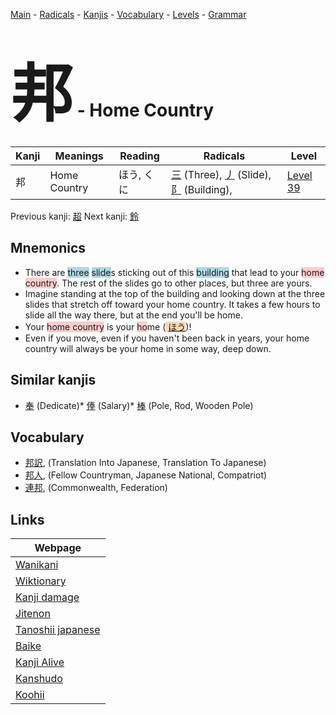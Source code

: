 <style> bigfont {font-size: 100px}</style>
[Main](../index.md) -
[Radicals](../radicals.md) -
[Kanjis](../kanjis.md) -
[Vocabulary](../vocabulary.md) -
[Levels](../levels.md) -
[Grammar](../grammar.md)
# <bigfont> 邦</bigfont> - Home Country 

| Kanji | Meanings | Reading | Radicals | Level |
| --- | --- | --- | --- | --- |
| 邦 | Home Country | ほう, くに | [三](../radicals/三.md) (Three), [丿](../radicals/丿.md) (Slide), [阝](../radicals/阝.md) (Building),  | [Level 39](../levels/wk_level39.md) |

Previous kanji: [超](超.md) Next kanji: [鈴](鈴.md) 

## Mnemonics
 * There are <span style="background-color:#ADD8E6"> three</span> <span style="background-color:#ADD8E6"> slide</span>s sticking out of this <span style="background-color:#ADD8E6"> building</span> that lead to your <span style="background-color:#ffcccb"> home country</span>. The rest of the slides go to other places, but three are yours. 
* Imagine standing at the top of the building and looking down at the three slides that stretch off toward your home country. It takes a few hours to slide all the way there, but at the end you'll be home.
* Your <span style="background-color:#ffcccb"> home country</span> is your <span style="background-color:#ffcccb"> ho</span>me (<span style="background-color:#fed8b1"> [ほう](https://jisho.org/search/ほう)</span>)!
* Even if you move, even if you haven't been back in years, your home country will always be your home in some way, deep down.


## Similar kanjis
 * [奉](奉.md) (Dedicate)* [俸](俸.md) (Salary)* [棒](棒.md) (Pole, Rod, Wooden Pole)


## Vocabulary
 * [邦訳](../vocabulary/邦.md), (Translation Into Japanese, Translation To Japanese)
* [邦人](../vocabulary/邦.md), (Fellow Countryman, Japanese National, Compatriot)
* [連邦](../vocabulary/邦.md), (Commonwealth, Federation)



## Links 

| Webpage |
| --- |
| [Wanikani          ](https://www.wanikani.com/kanji/邦) |
| [Wiktionary        ](https://en.wiktionary.org/wiki/邦) |
| [Kanji damage      ](http://www.kanjidamage.com/kanji/search?utf8=✓&q=邦) |
| [Jitenon           ](https://jitenon.com/kanji/邦) |
| [Tanoshii japanese ](https://www.tanoshiijapanese.com/dictionary/kanji.cfm?k=邦) |
| [Baike             ](https://baike.baidu.com/item/邦) |
| [Kanji Alive       ](https://app.kanjialive.com/邦) |
| [Kanshudo          ](https://www.kanshudo.com/searchmn?q=邦) |
| [Koohii            ](https://kanji.koohii.com/study/kanji/邦) |
